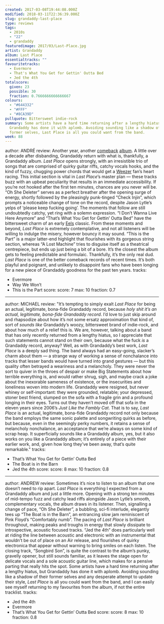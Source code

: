 ```yaml
---
created: 2017-03-08T19:44:08.000Z
modified: 2018-03-11T22:36:39.000Z
slug: grandaddy-last-place
type: reviews
tags:
  - 2010s
  - "22"
  - grandaddy
featuredimage: 2017/03/Last-Place.jpg
artist: Grandaddy
album: Last Place
essentialtracks: ""
favouritetracks:
  - Evermore
  - That's What You Get for Gettin' Outta Bed
  - Jed the 4th
totalscore:
  given: 23
  possible: 30
  fraction: 0.7666666666666667
colours:
  - "#644332"
  - "#FFF"
  - "#8CA39D"
pullquote: Bittersweet indie-rock
summary: Some artists have a hard time returning after a lengthy hiatus, but
  Grandaddy has done it with aplomb. Avoiding sounding like a shadow of their
  former selves, Last Place is all you could want from the band.
week: 88
---
```

author: ANDRÉ
review: Another year, another
  [comeback](<reviews/a-tribe-called-quest-we-got-it-from-here-thank-you-4-your-service/>)
  [album](<reviews/blur-the-magic-whip/>). A little over a
  decade after disbanding, Grandaddy return with what is, thankfully, a
  Grandaddy album. *Last Place* opens strongly, with an irresistible trio of
  songs that are comprised of quirky guitar riffs, catchy vocals hooks, and the
  kind of fuzzy, chugging power chords that would get a
  [Weezer](<reviews/the-blue-album/>) fan’s heart racing.
  This initial section is vital in *Last Place*’s master plan — these tracks
  buzz with an upbeat peculiarity that results in an immediate accessibility. If
  you’re not hooked after the first ten minutes, chances are you never will be.
  “Oh She Deleter” serves as a perfect breather after the opening surge of
  energy, shortly followed by the pleasingly punk-tinged “Check Injin”, which
  prompts a noticeable change of tone on the record, despite Jason Lytle’s yelps
  of ‘please keep fucking going’. The moments that follow are still undoubtedly
  catchy, yet ring with a solemn expression. “I Don’t Wanna Live Here Anymore”
  and “That’s What You Get for Gettin’ Outta Bed” have the bittersweet charm of
  an early [Eels](<reviews/eels-daisies-of-the-galaxy/>)
  classic. From these moments and beyond, *Last Place* is extremely
  contemplative, and not all listeners will be willing to indulge the misery,
  however bouncy it may sound. “This is the Part” is a major latter-end
  highlight that flourishes with its gorgeous string section, whereas “A Lost
  Machine” tries to disguise itself as a theatrical centrepiece, but ends up
  just being a bit of a bore. It’s the closest the album gets to feeling
  predictable and formulaic. Thankfully, it’s the only real dud. *Last Place* is
  one of the better comeback records of recent times. It’s both playful and
  poignant, and unlikely to disappoint fans who have been longing for a new
  piece of Grandaddy goodness for the past ten years.
tracks:
  - Evermore
  - ­Way We Won’t
  - ­This is the Part
score:
  score: 7
  max: 10
  fraction: 0.7
---
author: MICHAEL
review: "It’s tempting to simply exalt *Last Place* for being an actual,
  legitimate, bona-fide Grandaddy record, because *holy shit it’s an actual,
  legitimate, bona-fide Grandaddy record*. I’d love to just skip around and
  rhapsodize about how it’s not some ersatz approximation that kind of, sort of
  *sounds like* Grandaddy’s woozy, bittersweet brand of indie-rock, and about
  how much of a relief this is. We are, however, talking about a band that has
  only recently returned from a lengthy hiatus, so I appreciate that such
  statements cannot stand on their own, because what the fuck *is* a Grandaddy
  record, anyway? Well, as with Grandaddy’s best work, *Last Place* is a deeply
  sad thing. The band always had an easy-going, slacker’s charm about them — a
  strange way of working a sense of nonchalance into tracks that lesser bands
  would have turned into grand gestures — but this quality often betrayed a
  weariness and a melancholy. They were never the sort to quiver in the throes
  of despair or make Big Statements about how terrible everything is, and would
  rather shrug, sigh, and maybe crack a joke about the inexorable sameness of
  existence, or the insecurities and loneliness woven into modern life.
  Grandaddy were resigned, but never whiney or self-important: they were
  grounded, relatable; your depressed, stoner best friend, slumped on the sofa
  with a fragile grin and a profound longing in their eyes. Turns out they
  haven’t moved off that sofa in the eleven years since 2006’s *Just Like the
  Fambly Cat*. That is to say, *Last Place* is an actual, legitimate, bona-fide
  Grandaddy record not only because the band employs the same sonic palette and
  songwriting quirks as before, but because, even in the seemingly perky
  numbers, it retains a sense of melancholy nonchalance, an acceptance that
  we’re always on some kind of scrap heap. It superficially sounds like a
  Grandaddy album, yes, but it also works on you like a Grandaddy album; it’s
  entirely of a piece with their earlier work, and, given how long they’ve been
  away, that’s quite remarkable."
tracks:
  - That’s What You Get for Gettin’ Outta Bed
  - ­The Boat is in the Barn
  - ­Jed the 4th
score:
  score: 8
  max: 10
  fraction: 0.8
---
author: ANDREW
review: Sometimes it’s nice to listen to an album that one doesn’t need to rip
  apart. *Last Place* is everything I expected from a Grandaddy album and just a
  little more. Opening with a strong ten minutes of mid-tempo fuzz and catchy
  lead riffs alongside Jason Lytle’s smooth, complementary vocals, the album
  draws in its listener. Then, signalling a change of pace, “Oh She Deleter”, a
  bubbling, sci-fi interlude, elegantly tees up “The Boat is in the Barn”, an
  entrancing slow jam reminiscent of Pink Floyd’s “Comfortably numb”. The pacing
  of *Last Place* is brilliant throughout, making peaks and troughs in energy
  that slowly dissipate to introspective, acoustic focused tracks. “Jed the 4th”
  does particularly well at riding the line between acoustic and electronic with
  an instrumental that wouldn’t be out of place on an Air release, and
  flourishes of quirky electronica that appear without warning to bring smiles
  on each listen. The closing track, “Songbird Son”, is quite the contrast to
  the album’s punky, gravelly opener, but still sounds familiar, as it leaves
  the stage open for delicate vocals and a sole acoustic guitar line, which
  makes for a pensive parting that really hits the spot. Some artists have a
  hard time returning after a lengthy hiatus, but Grandaddy has done it with
  aplomb. Avoiding sounding like a shadow of their former selves and any
  desperate attempt to update their style, *Last Place* is all you could want
  from the band, and I can easily see myself returning to my favourites from the
  album, if not the entire tracklist.
tracks:
  - Jed the 4th
  - ­Evermore
  - ­That’s What You Get for Gettin’ Outta Bed
score:
  score: 8
  max: 10
  fraction: 0.8

